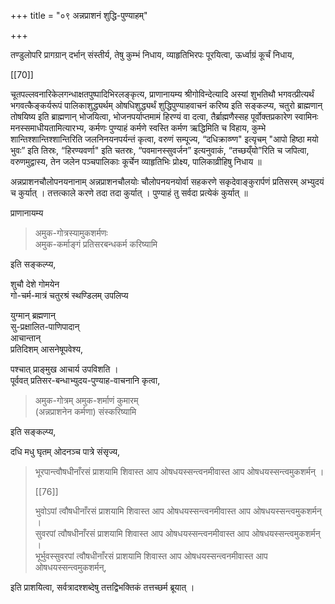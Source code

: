 +++
title = "०९ अन्नप्राशनं शुद्धि-पुण्याहम्"

+++

तण्डुलोपरि प्रागग्रान् दर्भान् संस्तीर्य, तेषु कुम्भं निधाय, व्याहृतिभिरपः पूरयित्वा, ऊर्ध्वाग्रं कूर्चं निधाय, 

[[70]]

चूतपल्लवनारिकेलगन्धाक्षतपुष्पादिभिरलङ्कृत्य, प्राणानायम्य श्रीगोविन्देत्यादि अस्यां शुभतिथौ भगवत्प्रीत्यर्थं भगवत्कैङ्कर्यरूपं पालिकाशुद्ध्यर्थम् ओषधिशुद्ध्यर्थं शुद्धिपुण्याहवाचनं करिष्य इति सङ्कल्प्य, चतुरो ब्राह्मणान् तोषयिष्य इति ब्राह्मणान् भोजयित्वा, भोजनपर्याप्तमामं हिरण्यं वा दत्वा, तैर्ब्राह्मणैस्सह पूर्वोक्तप्रकारेण स्वामिनः मनस्समाधीयतामित्यारभ्य, कर्मणः पुण्याहं कर्मणे स्वस्ति कर्मण ऋद्धिमिति च विहाय, कुम्भे शान्तिश्शान्तिश्शान्तिरिति जलनिनयनपर्यन्तं कृत्वा, वरुणं सम्पूज्य, “दधिक्राव्ण्ण" इत्यृचम् "आपो हिष्ठा मयो भुवः” इति तिस्रः, “हिरण्यवर्णा" इति चतस्रः, “पवमानस्सुवर्जन” इत्यनुवाकं, “तच्छय्ँयो”रिति च जपित्वा, वरुणमुद्वास्य, तेन जलेन पञ्चपालिकाः कूर्चेन व्याहृतिभिः प्रोक्ष्य, पालिकाव्रीहिषु निधाय ॥

अन्नप्राशनचौलोपनयनानाम् अन्नप्राशनचौलयोः चौलोपनयनयोर्वा सहकरणे सकृदेवाङ्कुरार्पणं प्रतिसरम् अभ्युदयं च कुर्यात् । तत्तत्काले करणे तदा तदा कुर्यात् । पुण्याहं तु सर्वदा प्रत्येकं कुर्यात् ॥ 


प्राणानायम्य 

> अमुक-गोत्रस्यामुकशर्मणः  
अमुक-कर्माङ्गं प्रतिसरबन्धकर्म करिष्यामि 


इति सङ्कल्प्य, 

शुचौ देशे गोमयेन  
गो-चर्म-मात्रं चतुरश्रं स्थण्डिलम् उपलिप्य  

युग्मान् ब्रह्मणान्  
सु-प्रक्षालित-पाणिपादान्  
आचान्तान्  
प्रतिदिशम् आसनेषूपवेश्य, 

पश्चात् प्राङ्मुख आचार्य उपविशति ।  
पूर्ववत् प्रतिसर-बन्धाभ्युदय-पुण्याह-वाचनानि कृत्वा,  

> अमुक-गोत्रम् अमुक-शर्माणं कुमारम्  
> (अन्नप्राशनेन कर्मणा) संस्करिष्यामि 

इति सङ्कल्प्य,  

दधि मधु घृतम् ओदनञ्च पात्रे संसृज्य, 

> भूरपान्त्वौषधीनाँरसं प्राशयामि शिवास्त आप ओषधयस्सन्त्वनमीवास्त आप ओषधयस्सन्त्वमुकशर्मन् । 
>
> [[76]]
>
> भुवोऽपां त्वौषधीनाँरसं प्राशयामि शिवास्त आप ओषधयस्सन्त्वनमीवास्त आप ओषधयस्सन्त्वमुकशर्मन् ।  
सुवरपां त्वौषधीनाँरसं प्राशयामि शिवास्त आप ओषधयस्सन्त्वनमीवास्त आप ओषधयस्सन्त्वमुकशर्मन् ।  
भूर्भुवस्सुवरपां त्वौषधीनाँरसं प्राशयामि शिवास्त आप ओषधयस्सन्त्वनमीवास्त आप ओषधयस्सन्त्वमुकशर्मन्, 

इति प्राशयित्वा, सर्वत्रादश्शब्देषु तत्तद्विभक्तिकं तत्तच्छर्म ब्रूयात् ।
